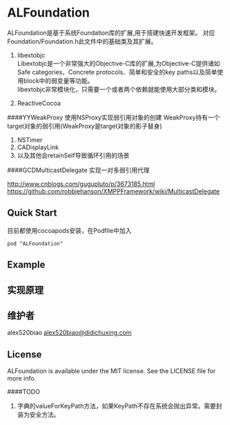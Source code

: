 # ALFoundation

ALFoundation是基于系统Foundation库的扩展,用于搭建快速开发框架。
对应Foundation/Foundation.h此文件中的基础类及其扩展。

1. libextobjc    
Libextobjc是一个非常强大的Objective-C库的扩展,为Objective-C提供诸如Safe categories、Concrete protocols、简单和安全的key paths以及简单使用block中的弱变量等功能。   
libextobjc非常模块化，只需要一个或者两个依赖就能使用大部分类和模块。

2. ReactiveCocoa 


####YYWeakProxy
使用NSProxy实现弱引用对象的创建
WeakProxy持有一个target对象的弱引用(WeakProxy是target对象的影子替身)

1. NSTimer
2. CADisplayLink
3. 以及其他会retainSelf导致循环引用的场景


####GCDMulticastDelegate
实现一对多弱引用代理

http://www.cnblogs.com/gugupluto/p/3673185.html
https://github.com/robbiehanson/XMPPFramework/wiki/MulticastDelegate

## Quick Start

目前都使用cocoapods安装，在Podfile中加入

```
pod "ALFoundation" 
```

## Example


## 实现原理


## 维护者

alex520biao <alex520biao@didichuxing.com>

## License

ALFoundation is available under the MIT license. See the LICENSE file for more info.


####TODO
1. 字典的valueForKeyPath方法，如果KeyPath不存在系统会抛出异常。需要封装为安全方法。